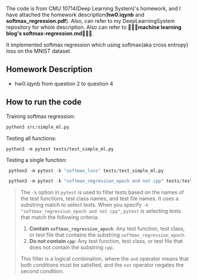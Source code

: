 The code is from CMU 10714(Deep Learning System)'s homework, and I have attached the homework description(**hw0.iqynb** and **softmax_regression.pdf**). Also, can refer to my DeepLearningSystem repository for whole description. Also can refer to **🌟🌟🌟machine learning blog's softmax-regression.md🌟🌟🌟**.

It implemented softmax regression which using softmax(aka cross entropy) loss on the MNIST dataset.

## Homework Description
- hw0.iqynb from question 2 to question 4

## How to run the code
Training softmax regression:
```python
python3 src/simple_ml.py  
```
Testing all functions:
```
python3 -m pytest tests/test_simple_ml.py       
```
Testing a single function:
```python
 python3 -m pytest -k "softmax_loss" tests/test_simple_ml.py
```
```python
 python3 -m pytest -k "softmax_regression_epoch and not cpp" tests/test_simple_ml.py
```
 > The `-k` option in `pytest` is used to filter tests based on the names of the test functions, test class names, and test file names. It uses a substring match to select tests. When you specify `-k "softmax_regression_epoch and not cpp"`, `pytest` is selecting tests that match the following criteria:
 > 1.  **Contain `softmax_regression_epoch`**: Any test function, test class, or test file that contains the substring `softmax_regression_epoch`.
 > 2.  **Do not contain `cpp`**: Any test function, test class, or test file that does not contain the substring `cpp`.
>
>This filter is a logical combination, where the `and` operator means that both conditions must be satisfied, and the `not` operator negates the second condition.
